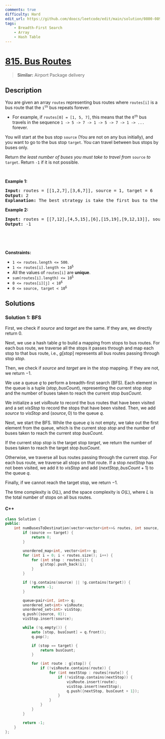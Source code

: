 ```yaml
---
comments: true
difficulty: Hard
edit_url: https://github.com/doocs/leetcode/edit/main/solution/0800-0899/0815.Bus%20Routes/README_EN.md
tags:
    - Breadth-First Search
    - Array
    - Hash Table
---
```


<!-- problem:start -->

# [815. Bus Routes](https://leetcode.com/problems/bus-routes)
> **Similar:** Airport Package delivery

## Description

<!-- description:start -->

<p>You are given an array <code>routes</code> representing bus routes where <code>routes[i]</code> is a bus route that the <code>i<sup>th</sup></code> bus repeats forever.</p>

<ul>
	<li>For example, if <code>routes[0] = [1, 5, 7]</code>, this means that the <code>0<sup>th</sup></code> bus travels in the sequence <code>1 -&gt; 5 -&gt; 7 -&gt; 1 -&gt; 5 -&gt; 7 -&gt; 1 -&gt; ...</code> forever.</li>
</ul>

<p>You will start at the bus stop <code>source</code> (You are not on any bus initially), and you want to go to the bus stop <code>target</code>. You can travel between bus stops by buses only.</p>

<p>Return <em>the least number of buses you must take to travel from </em><code>source</code><em> to </em><code>target</code>. Return <code>-1</code> if it is not possible.</p>

<p>&nbsp;</p>
<p><strong class="example">Example 1:</strong></p>

<pre>
<strong>Input:</strong> routes = [[1,2,7],[3,6,7]], source = 1, target = 6
<strong>Output:</strong> 2
<strong>Explanation:</strong> The best strategy is take the first bus to the bus stop 7, then take the second bus to the bus stop 6.
</pre>

<p><strong class="example">Example 2:</strong></p>

<pre>
<strong>Input:</strong> routes = [[7,12],[4,5,15],[6],[15,19],[9,12,13]], source = 15, target = 12
<strong>Output:</strong> -1
</pre>

<p>&nbsp;</p>

<p>&nbsp;</p>
<p><strong>Constraints:</strong></p>

<ul>
	<li><code>1 &lt;= routes.length &lt;= 500</code>.</li>
	<li><code>1 &lt;= routes[i].length &lt;= 10<sup>5</sup></code></li>
	<li>All the values of <code>routes[i]</code> are <strong>unique</strong>.</li>
	<li><code>sum(routes[i].length) &lt;= 10<sup>5</sup></code></li>
	<li><code>0 &lt;= routes[i][j] &lt; 10<sup>6</sup></code></li>
	<li><code>0 &lt;= source, target &lt; 10<sup>6</sup></code></li>
</ul>

<!-- description:end -->

## Solutions

<!-- solution:start -->

### Solution 1: BFS

First, we check if $\textit{source}$ and $\textit{target}$ are the same. If they are, we directly return $0$.

Next, we use a hash table $\textit{g}$ to build a mapping from stops to bus routes. For each bus route, we traverse all the stops it passes through and map each stop to that bus route, i.e., $\textit{g}[\textit{stop}]$ represents all bus routes passing through stop $\textit{stop}$.

Then, we check if $\textit{source}$ and $\textit{target}$ are in the stop mapping. If they are not, we return $-1$.

We use a queue $\textit{q}$ to perform a breadth-first search (BFS). Each element in the queue is a tuple $(\textit{stop}, \textit{busCount})$, representing the current stop $\textit{stop}$ and the number of buses taken to reach the current stop $\textit{busCount}$.

We initialize a set $\textit{visRoute}$ to record the bus routes that have been visited and a set $\textit{visStop}$ to record the stops that have been visited. Then, we add $\textit{source}$ to $\textit{visStop}$ and $(\textit{source}, 0)$ to the queue $\textit{q}$.

Next, we start the BFS. While the queue $\textit{q}$ is not empty, we take out the first element from the queue, which is the current stop $\textit{stop}$ and the number of buses taken to reach the current stop $\textit{busCount}$.

If the current stop $\textit{stop}$ is the target stop $\textit{target}$, we return the number of buses taken to reach the target stop $\textit{busCount}$.

Otherwise, we traverse all bus routes passing through the current stop. For each bus route, we traverse all stops on that route. If a stop $\textit{nextStop}$ has not been visited, we add it to $\textit{visStop}$ and add $(\textit{nextStop}, \textit{busCount} + 1)$ to the queue $\textit{q}$.

Finally, if we cannot reach the target stop, we return $-1$.

The time complexity is $O(L)$, and the space complexity is $O(L)$, where $L$ is the total number of stops on all bus routes.

<!-- tabs:start -->

#### C++

```cpp
class Solution {
public:
    int numBusesToDestination(vector<vector<int>>& routes, int source, int target) {
        if (source == target) {
            return 0;
        }

        unordered_map<int, vector<int>> g;
        for (int i = 0; i < routes.size(); i++) {
            for (int stop : routes[i]) {
                g[stop].push_back(i);
            }
        }

        if (!g.contains(source) || !g.contains(target)) {
            return -1;
        }

        queue<pair<int, int>> q;
        unordered_set<int> visRoute;
        unordered_set<int> visStop;
        q.push({source, 0});
        visStop.insert(source);

        while (!q.empty()) {
            auto [stop, busCount] = q.front();
            q.pop();

            if (stop == target) {
                return busCount;
            }

            for (int route : g[stop]) {
                if (!visRoute.contains(route)) {
                    for (int nextStop : routes[route]) {
                        if (!visStop.contains(nextStop)) {
                            visRoute.insert(route);
                            visStop.insert(nextStop);
                            q.push({nextStop, busCount + 1});
                        }
                    }
                }
            }
        }

        return -1;
    }
};
```

<!-- tabs:end -->

<!-- solution:end -->

<!-- problem:end -->